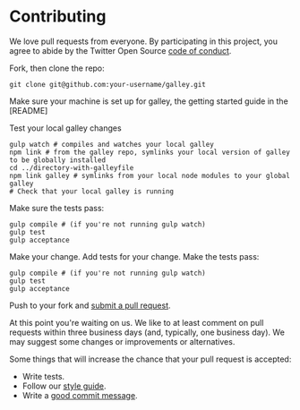 # Contributing

We love pull requests from everyone. By participating in this project, you
agree to abide by the Twitter Open Source [code of conduct].

[code of conduct]: https://engineering.twitter.com/opensource/code-of-conduct

Fork, then clone the repo:

    git clone git@github.com:your-username/galley.git

Make sure your machine is set up for galley, the getting started guide in the [README]

Test your local galley changes

    gulp watch # compiles and watches your local galley
    npm link # from the galley repo, symlinks your local version of galley to be globally installed
    cd ../directory-with-galleyfile
    npm link galley # symlinks from your local node modules to your global galley
    # Check that your local galley is running

Make sure the tests pass:

    gulp compile # (if you're not running gulp watch)
    gulp test
    gulp acceptance

Make your change. Add tests for your change. Make the tests pass:

    gulp compile # (if you're not running gulp watch)
    gulp test
    gulp acceptance

Push to your fork and [submit a pull request][pr].

[pr]: https://github.com/twitter-fabric/galley/compare

At this point you're waiting on us. We like to at least comment on pull requests
within three business days (and, typically, one business day). We may suggest
some changes or improvements or alternatives.

Some things that will increase the chance that your pull request is accepted:

* Write tests.
* Follow our [style guide][style].
* Write a [good commit message][commit].

[style]: https://github.com/polarmobile/coffeescript-style-guide
[commit]: http://tbaggery.com/2008/04/19/a-note-about-git-commit-messages.html
